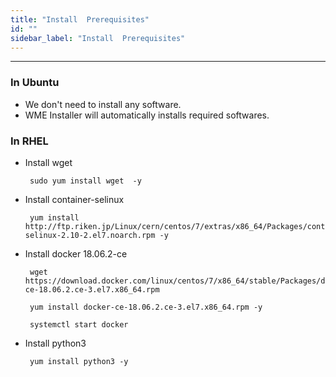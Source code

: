 ```yaml
---
title: "Install  Prerequisites"
id: ""
sidebar_label: "Install  Prerequisites"
---
```

---

### In Ubuntu
- We don't need to install any software. 
- WME Installer will automatically installs required softwares.

### In RHEL 
- Install wget 
  ```
   sudo yum install wget  -y
  ```
- Install container-selinux
  ```
   yum install http://ftp.riken.jp/Linux/cern/centos/7/extras/x86_64/Packages/container-selinux-2.10-2.el7.noarch.rpm -y
   ```
- Install docker 18.06.2-ce
  ```
   wget https://download.docker.com/linux/centos/7/x86_64/stable/Packages/docker-ce-18.06.2.ce-3.el7.x86_64.rpm
  ```
  ```
   yum install docker-ce-18.06.2.ce-3.el7.x86_64.rpm -y
   ```
  ```
   systemctl start docker
   ```
- Install python3
  ```
   yum install python3 -y
   ```






